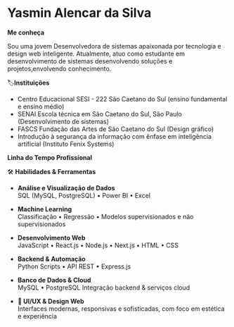 # Yasmin Alencar da Silva 


**Me conheça**

Sou uma jovem Desenvolvedora de sistemas apaixonada por tecnologia e design web inteligente. Atualmente, atuo como estudante em desenvolvimento de sistemas desenvolvendo soluções e projetos,envolvendo conhecimento. 


🏷**Instituições**
- Centro Educacional SESI - 222 São Caetano do Sul (ensino fundamental e ensino médio)
- SENAI Escola técnica em São Caetano do Sul, São Paulo (Desenvolvimento de sistemas)
- FASCS Fundação das Artes de São Caetano do Sul (Design gráfico)
- Introdução à segurança da informação com ênfase em inteligência artificial (Instituto Fenix Systems)

**Linha do Tempo Profissional**


🛠 **Habilidades & Ferramentas**
- **Análise e Visualização de Dados**  
 SQL (MySQL, PostgreSQL) • Power BI • Excel

- **Machine Learning**  
  Classificação • Regressão •  Modelos supervisionados e não supervisionados

- **Desenvolvimento Web**  
  JavaScript • React.js • Node.js • Next.js • HTML • CSS 

- **Backend & Automação**  
  Python Scripts • API REST • Express.js

- **Banco de Dados & Cloud**  
  MySQL • PostgreSQL Integração backend & serviços cloud

- **🎨 UI/UX & Design Web**  
  Interfaces modernas, responsivas e sofisticadas, com foco em estética e experiência



